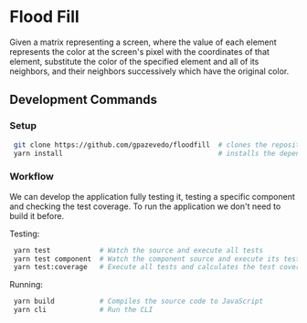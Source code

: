 # Flood Fill

Given a matrix representing a screen, where the value of each element represents the color at the screen's pixel with the coordinates of that element, substitute the color of the specified element and all of its neighbors, and their neighbors successively which have the original color.

## Development Commands

### Setup

```bash
 git clone https://github.com/gpazevedo/floodfill  # clones the repository
 yarn install                                      # installs the dependencies
```

### Workflow

We can develop the application fully testing it, testing a specific component and checking the test coverage. To run the application we don't need to build it before.

Testing:

```bash
 yarn test            # Watch the source and execute all tests
 yarn test component  # Watch the component source and execute its tests
 yarn test:coverage   # Execute all tests and calculates the test coverage
 ```

Running:

```bash
 yarn build           # Compiles the source code to JavaScript
 yarn cli             # Run the CLI
```
